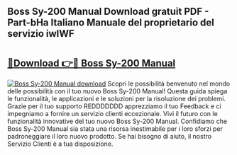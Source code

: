 ## Boss Sy-200 Manual Download gratuit PDF - Part-bHa Italiano Manuale del proprietario del servizio iwIWF

# <h2><a href="http://dfaft7.blite.top/?on=Boss+Sy-200+Manual">🔗Download 👉🔴 Boss Sy-200 Manual</a></h2>

[![Boss Sy-200 Manual download](https://i.imgur.com/lujVjoI.png)](http://dfaft7.blite.top/?on=Boss+Sy-200+Manual)
Scopri le possibilità benvenuto nel mondo delle possibilità con il tuo nuovo Boss Sy-200 Manual! Questa guida spiega le funzionalità, le applicazioni e le soluzioni per la risoluzione dei problemi. Grazie per il tuo supporto REDDDDDDD apprezziamo il tuo Feedback e ci impegniamo a fornire un servizio clienti eccezionale. Vivi il futuro con le funzionalità innovative del tuo nuovo Boss Sy-200 Manual. Confidiamo che Boss Sy-200 Manual sia stata una risorsa inestimabile per i loro sforzi per padroneggiare il loro nuovo prodotto. Se hai bisogno di aiuto, il nostro Servizio Clienti è a tua disposizione.
